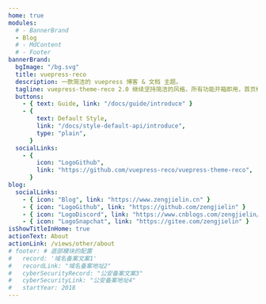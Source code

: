 ```yaml
---
home: true
modules:
  # - BannerBrand
  - Blog
  # - MdContent
  # - Footer
bannerBrand:
  bgImage: "/bg.svg"
  title: vuepress-reco
  description: 一款简洁的 vuepress 博客 & 文档 主题。
  tagline: vuepress-theme-reco 2.0 继续坚持简洁的风格，所有功能开箱即用，首页模块化组装，使用 tailwindcss 书写样式，将 Vite 作为默认编译器。你只需要负责内容创作，其他请交给我。
  buttons:
    - { text: Guide, link: "/docs/guide/introduce" }
    - {
        text: Default Style,
        link: "/docs/style-default-api/introduce",
        type: "plain",
      }
  socialLinks:
    - {
        icon: "LogoGithub",
        link: "https://github.com/vuepress-reco/vuepress-theme-reco",
      }
blog:
  socialLinks:
    - { icon: "Blog", link: "https://www.zengjielin.cn" }
    - { icon: "LogoGithub", link: "https://github.com/zengjielin" }
    - { icon: "LogoDiscord", link: "https://www.cnblogs.com/zengjielin/" }
    - { icon: "LogoSnapchat", link: "https://gitee.com/zengjielin" }
isShowTitleInHome: true
actionText: About
actionLink: /views/other/about
# footer: # 底部模块的配置
#   record: '域名备案文案1'
#   recordLink: "域名备案地址2"
#   cyberSecurityRecord: "公安备案文案3"
#   cyberSecurityLink: "公安备案地址4"
#   startYear: 2018
---
```

<!-- 
## 快速开始

**npx**

```bash
# 初始化，并选择 2.x
npx @vuepress-reco/theme-cli init
```

**npm**

```bash
# 初始化，并选择 2.x
npm install @vuepress-reco/theme-cli@1.0.7 -g
theme-cli init
```

**yarn**

```bash
# 初始化，并选择 2.x
yarn global add @vuepress-reco/theme-cli@1.0.7
theme-cli init
``` -->
